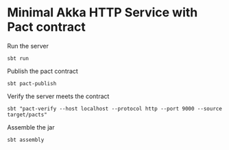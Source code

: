 Minimal Akka HTTP Service with Pact contract
============================================

Run the server
```
sbt run
```

Publish the pact contract

```
sbt pact-publish
```

Verify the server meets the contract

```
sbt "pact-verify --host localhost --protocol http --port 9000 --source target/pacts"
```

Assemble the jar

```
sbt assembly
```

